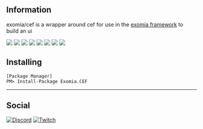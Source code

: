 ## Information

exomia/cef is a wrapper around cef for use in the [exomia framework](https://github.com/exomia/framework "exomia framework") to build an ui 

![](https://img.shields.io/github/issues-pr/exomia/cef.svg)
![](https://img.shields.io/github/issues/exomia/cef.svg)
![](https://img.shields.io/github/last-commit/exomia/cef.svg)
![](https://img.shields.io/github/contributors/exomia/cef.svg)
![](https://img.shields.io/github/commit-activity/y/exomia/cef.svg)
![](https://img.shields.io/github/languages/top/exomia/cef.svg)
![](https://img.shields.io/github/languages/count/exomia/cef.svg)
![](https://img.shields.io/github/license/exomia/cef.svg)

## Installing

```shell
[Package Manager]
PM> Install-Package Exomia.CEF
```

---
## Social

[![Discord](https://img.shields.io/discord/427640639732187136.svg?label=&logo=discord&logoColor=ffffff&color=7389D8&labelColor=6A7EC2)](https://discord.com/invite/ZFJXe6f)
[![Twitch](https://img.shields.io/twitch/status/exomia.svg?label=&logo=twitch&logoColor=ffffff&color=7389D8&labelColor=6A7EC2)](https://www.twitch.tv/exomia/about)
